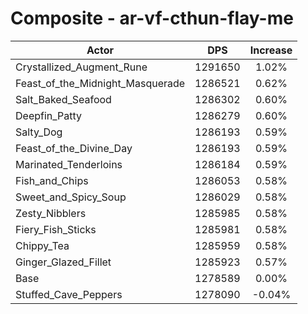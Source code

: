 # Composite - ar-vf-cthun-flay-me
| Actor | DPS | Increase |
|---|:---:|:---:|
|Crystallized_Augment_Rune|1291650|1.02%|
|Feast_of_the_Midnight_Masquerade|1286521|0.62%|
|Salt_Baked_Seafood|1286302|0.60%|
|Deepfin_Patty|1286279|0.60%|
|Salty_Dog|1286193|0.59%|
|Feast_of_the_Divine_Day|1286193|0.59%|
|Marinated_Tenderloins|1286184|0.59%|
|Fish_and_Chips|1286053|0.58%|
|Sweet_and_Spicy_Soup|1286029|0.58%|
|Zesty_Nibblers|1285985|0.58%|
|Fiery_Fish_Sticks|1285981|0.58%|
|Chippy_Tea|1285959|0.58%|
|Ginger_Glazed_Fillet|1285923|0.57%|
|Base|1278589|0.00%|
|Stuffed_Cave_Peppers|1278090|-0.04%|
